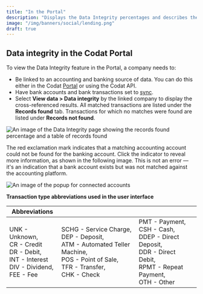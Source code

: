 ```yaml
---
title: "In the Portal"
description: "Displays the Data Integrity percentages and describes the records that were matched and not matched"
image: "/img/banners/social/lending.png"
draft: true
---
```


## Data integrity in the Codat Portal

To view the Data Integrity feature in the Portal, a company needs to:

- Be linked to an accounting and banking source of data. You can do this either in the Codat [Portal](https://app.codat.io/) or using the Codat API.
- Have bank accounts and bank transactions set to [sync](/core-concepts/data-type-settings).
- Select **View data > Data integrity** by the linked company to display the cross-referenced results. All matched transactions are listed under the **Records found** tab. Transactions for which no matches were found are listed under **Records not found**.

![An image of the Data Integrity page showing the records found percentage and a table of records found](/img/old/3e145f8-DataIntegrity5.png)

The red exclamation mark indicates that a matching accounting account could not be found for the banking account. Click the indicator to reveal more information, as shown in the following image. This is not an error &mdash; it's an indication that a bank account exists but was not matched against the accounting platform.

![An image of the popup for connected accounts](/img/old/a52c29c-DataIntegrity6.png)

**Transaction type abbreviations used in the user interface**

|Abbreviations| | |
|----|----|----|
|UNK - Unknown, <br/> CR - Credit <br/> DR - Debit, <br/> INT - Interest <br/> DIV - Dividend, <br/> FEE - Fee|SCHG - Service Charge, <br/> DEP - Deposit, <br/> ATM - Automated Teller Machine, <br/> POS - Point of Sale, <br/> TFR - Transfer, <br/> CHK - Check|PMT - Payment, <br/> CSH - Cash, <br/> DDEP - Direct Deposit, <br/> DDR - Direct Debit, <br/> RPMT - Repeat Payment, <br/> OTH - Other|


